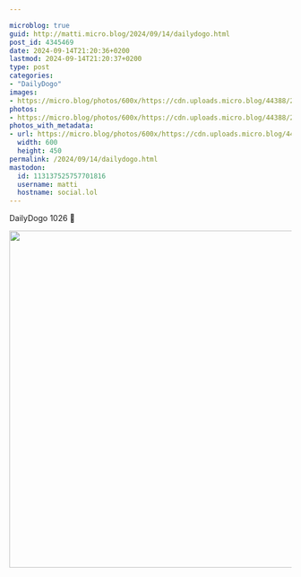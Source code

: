 ```yaml
---

microblog: true
guid: http://matti.micro.blog/2024/09/14/dailydogo.html
post_id: 4345469
date: 2024-09-14T21:20:36+0200
lastmod: 2024-09-14T21:20:37+0200
type: post
categories:
- "DailyDogo"
images:
- https://micro.blog/photos/600x/https://cdn.uploads.micro.blog/44388/2024/6c7a6abb51a3403c90993f09b588fbf6.jpg
photos:
- https://micro.blog/photos/600x/https://cdn.uploads.micro.blog/44388/2024/6c7a6abb51a3403c90993f09b588fbf6.jpg
photos_with_metadata:
- url: https://micro.blog/photos/600x/https://cdn.uploads.micro.blog/44388/2024/6c7a6abb51a3403c90993f09b588fbf6.jpg
  width: 600
  height: 450
permalink: /2024/09/14/dailydogo.html
mastodon:
  id: 113137525757701816
  username: matti
  hostname: social.lol
---
```

DailyDogo 1026 🐶

<img src="https://micro.blog/photos/600x/https://blog.martin-haehnel.de/uploads/2024/6c7a6abb51a3403c90993f09b588fbf6.jpg" width="600" alt="" />
